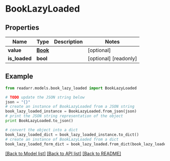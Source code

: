 # BookLazyLoaded


## Properties

Name | Type | Description | Notes
------------ | ------------- | ------------- | -------------
**value** | [**Book**](Book.md) |  | [optional] 
**is_loaded** | **bool** |  | [optional] [readonly] 

## Example

```python
from readarr.models.book_lazy_loaded import BookLazyLoaded

# TODO update the JSON string below
json = "{}"
# create an instance of BookLazyLoaded from a JSON string
book_lazy_loaded_instance = BookLazyLoaded.from_json(json)
# print the JSON string representation of the object
print BookLazyLoaded.to_json()

# convert the object into a dict
book_lazy_loaded_dict = book_lazy_loaded_instance.to_dict()
# create an instance of BookLazyLoaded from a dict
book_lazy_loaded_form_dict = book_lazy_loaded.from_dict(book_lazy_loaded_dict)
```
[[Back to Model list]](../README.md#documentation-for-models) [[Back to API list]](../README.md#documentation-for-api-endpoints) [[Back to README]](../README.md)


